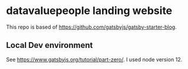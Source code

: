 # datavaluepeople landing website

This repo is based of https://github.com/gatsbyjs/gatsby-starter-blog.

## Local Dev environment
See https://www.gatsbyjs.org/tutorial/part-zero/. I used node version 12.

